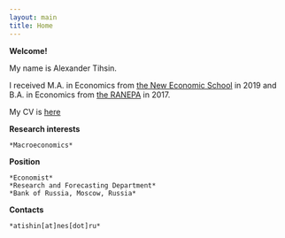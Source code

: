 ```yaml
---
layout: main
title: Home
---
```


**Welcome!** 

My name is Alexander Tihsin.

I received M.A. in Economics from [the New Economic School](https://www.nes.ru/?lang=en) in 2019 and B.A. in Economics from [the RANEPA](https://www.ranepa.ru/eng/) in 2017.

My CV is [here](avtishin.github.io/blob/master/assets/Tishin_CV.pdf)

**Research interests** 

	*Macroeconomics*


**Position**

	*Economist*
	*Research and Forecasting Department* 
	*Bank of Russia, Moscow, Russia*


**Contacts** 

	*atishin[at]nes[dot]ru*

